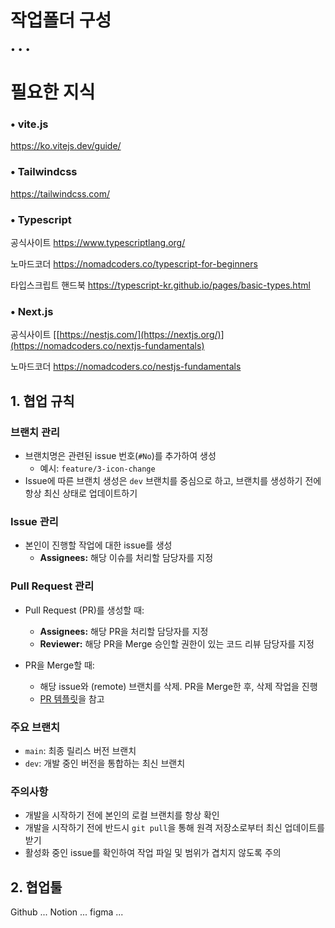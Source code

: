 # 작업폴더 구성 

•
•
•

# 필요한 지식 

### • vite.js
https://ko.vitejs.dev/guide/

### • Tailwindcss
https://tailwindcss.com/

### • Typescript
공식사이트
https://www.typescriptlang.org/  

노마드코더 
https://nomadcoders.co/typescript-for-beginners

타입스크립트 핸드북
https://typescript-kr.github.io/pages/basic-types.html
  
### • Next.js
공식사이트
[[https://nestjs.com/](https://nextjs.org/)](https://nomadcoders.co/nextjs-fundamentals)

노마드코더
https://nomadcoders.co/nestjs-fundamentals

## 1. 협업 규칙

### 브랜치 관리

- 브랜치명은 관련된 issue 번호(`#No`)를 추가하여 생성
  - 예시: `feature/3-icon-change`
- Issue에 따른 브랜치 생성은 `dev` 브랜치를 중심으로 하고, 브랜치를 생성하기 전에 항상 최신 상태로 업데이트하기

### Issue 관리

- 본인이 진행할 작업에 대한 issue를 생성
  - **Assignees:** 해당 이슈를 처리할 담당자를 지정

### Pull Request 관리

- Pull Request (PR)를 생성할 때:
  - **Assignees:** 해당 PR을 처리할 담당자를 지정
  - **Reviewer:** 해당 PR을 Merge 승인할 권한이 있는 코드 리뷰 담당자를 지정

- PR을 Merge할 때:
  - 해당 issue와 (remote) 브랜치를 삭제. PR을 Merge한 후, 삭제 작업을 진행
  - [PR 템플릿](./.github/PULL_REQUEST_TEMPLATE.md)을 참고

### 주요 브랜치

- `main`: 최종 릴리스 버전 브랜치
- `dev`: 개발 중인 버전을 통합하는 최신 브랜치

### 주의사항

- 개발을 시작하기 전에 본인의 로컬 브랜치를 항상 확인
- 개발을 시작하기 전에 반드시 `git pull`을 통해 원격 저장소로부터 최신 업데이트를 받기
- 활성화 중인 issue를 확인하여 작업 파일 및 범위가 겹치지 않도록 주의

## 2. 협업툴
Github
...
Notion
...
figma
...
